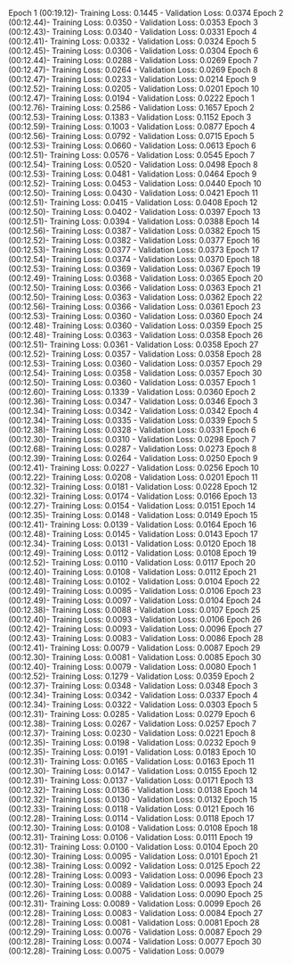 Epoch 1 (00:19.12)- Training Loss: 0.1445 - Validation Loss: 0.0374
Epoch 2 (00:12.44)- Training Loss: 0.0350 - Validation Loss: 0.0353
Epoch 3 (00:12.43)- Training Loss: 0.0340 - Validation Loss: 0.0331
Epoch 4 (00:12.41)- Training Loss: 0.0332 - Validation Loss: 0.0324
Epoch 5 (00:12.45)- Training Loss: 0.0306 - Validation Loss: 0.0304
Epoch 6 (00:12.44)- Training Loss: 0.0288 - Validation Loss: 0.0269
Epoch 7 (00:12.47)- Training Loss: 0.0264 - Validation Loss: 0.0269
Epoch 8 (00:12.47)- Training Loss: 0.0233 - Validation Loss: 0.0214
Epoch 9 (00:12.52)- Training Loss: 0.0205 - Validation Loss: 0.0201
Epoch 10 (00:12.47)- Training Loss: 0.0194 - Validation Loss: 0.0222
Epoch 1 (00:12.76)- Training Loss: 0.2586 - Validation Loss: 0.1657
Epoch 2 (00:12.53)- Training Loss: 0.1383 - Validation Loss: 0.1152
Epoch 3 (00:12.59)- Training Loss: 0.1003 - Validation Loss: 0.0877
Epoch 4 (00:12.56)- Training Loss: 0.0792 - Validation Loss: 0.0715
Epoch 5 (00:12.53)- Training Loss: 0.0660 - Validation Loss: 0.0613
Epoch 6 (00:12.51)- Training Loss: 0.0576 - Validation Loss: 0.0545
Epoch 7 (00:12.54)- Training Loss: 0.0520 - Validation Loss: 0.0498
Epoch 8 (00:12.53)- Training Loss: 0.0481 - Validation Loss: 0.0464
Epoch 9 (00:12.52)- Training Loss: 0.0453 - Validation Loss: 0.0440
Epoch 10 (00:12.50)- Training Loss: 0.0430 - Validation Loss: 0.0421
Epoch 11 (00:12.51)- Training Loss: 0.0415 - Validation Loss: 0.0408
Epoch 12 (00:12.50)- Training Loss: 0.0402 - Validation Loss: 0.0397
Epoch 13 (00:12.51)- Training Loss: 0.0394 - Validation Loss: 0.0388
Epoch 14 (00:12.56)- Training Loss: 0.0387 - Validation Loss: 0.0382
Epoch 15 (00:12.52)- Training Loss: 0.0382 - Validation Loss: 0.0377
Epoch 16 (00:12.53)- Training Loss: 0.0377 - Validation Loss: 0.0373
Epoch 17 (00:12.54)- Training Loss: 0.0374 - Validation Loss: 0.0370
Epoch 18 (00:12.53)- Training Loss: 0.0369 - Validation Loss: 0.0367
Epoch 19 (00:12.49)- Training Loss: 0.0368 - Validation Loss: 0.0365
Epoch 20 (00:12.50)- Training Loss: 0.0366 - Validation Loss: 0.0363
Epoch 21 (00:12.50)- Training Loss: 0.0363 - Validation Loss: 0.0362
Epoch 22 (00:12.56)- Training Loss: 0.0366 - Validation Loss: 0.0361
Epoch 23 (00:12.53)- Training Loss: 0.0360 - Validation Loss: 0.0360
Epoch 24 (00:12.48)- Training Loss: 0.0360 - Validation Loss: 0.0359
Epoch 25 (00:12.48)- Training Loss: 0.0363 - Validation Loss: 0.0358
Epoch 26 (00:12.51)- Training Loss: 0.0361 - Validation Loss: 0.0358
Epoch 27 (00:12.52)- Training Loss: 0.0357 - Validation Loss: 0.0358
Epoch 28 (00:12.53)- Training Loss: 0.0360 - Validation Loss: 0.0357
Epoch 29 (00:12.54)- Training Loss: 0.0358 - Validation Loss: 0.0357
Epoch 30 (00:12.50)- Training Loss: 0.0360 - Validation Loss: 0.0357
Epoch 1 (00:12.60)- Training Loss: 0.1339 - Validation Loss: 0.0360
Epoch 2 (00:12.36)- Training Loss: 0.0347 - Validation Loss: 0.0346
Epoch 3 (00:12.34)- Training Loss: 0.0342 - Validation Loss: 0.0342
Epoch 4 (00:12.34)- Training Loss: 0.0335 - Validation Loss: 0.0339
Epoch 5 (00:12.38)- Training Loss: 0.0328 - Validation Loss: 0.0331
Epoch 6 (00:12.30)- Training Loss: 0.0310 - Validation Loss: 0.0298
Epoch 7 (00:12.68)- Training Loss: 0.0287 - Validation Loss: 0.0273
Epoch 8 (00:12.39)- Training Loss: 0.0264 - Validation Loss: 0.0250
Epoch 9 (00:12.41)- Training Loss: 0.0227 - Validation Loss: 0.0256
Epoch 10 (00:12.22)- Training Loss: 0.0208 - Validation Loss: 0.0201
Epoch 11 (00:12.32)- Training Loss: 0.0181 - Validation Loss: 0.0228
Epoch 12 (00:12.32)- Training Loss: 0.0174 - Validation Loss: 0.0166
Epoch 13 (00:12.27)- Training Loss: 0.0154 - Validation Loss: 0.0151
Epoch 14 (00:12.35)- Training Loss: 0.0148 - Validation Loss: 0.0149
Epoch 15 (00:12.41)- Training Loss: 0.0139 - Validation Loss: 0.0164
Epoch 16 (00:12.48)- Training Loss: 0.0145 - Validation Loss: 0.0143
Epoch 17 (00:12.34)- Training Loss: 0.0131 - Validation Loss: 0.0120
Epoch 18 (00:12.49)- Training Loss: 0.0112 - Validation Loss: 0.0108
Epoch 19 (00:12.52)- Training Loss: 0.0110 - Validation Loss: 0.0117
Epoch 20 (00:12.40)- Training Loss: 0.0108 - Validation Loss: 0.0112
Epoch 21 (00:12.48)- Training Loss: 0.0102 - Validation Loss: 0.0104
Epoch 22 (00:12.49)- Training Loss: 0.0095 - Validation Loss: 0.0106
Epoch 23 (00:12.49)- Training Loss: 0.0097 - Validation Loss: 0.0104
Epoch 24 (00:12.38)- Training Loss: 0.0088 - Validation Loss: 0.0107
Epoch 25 (00:12.40)- Training Loss: 0.0093 - Validation Loss: 0.0106
Epoch 26 (00:12.42)- Training Loss: 0.0093 - Validation Loss: 0.0096
Epoch 27 (00:12.43)- Training Loss: 0.0083 - Validation Loss: 0.0086
Epoch 28 (00:12.41)- Training Loss: 0.0079 - Validation Loss: 0.0087
Epoch 29 (00:12.30)- Training Loss: 0.0081 - Validation Loss: 0.0085
Epoch 30 (00:12.40)- Training Loss: 0.0079 - Validation Loss: 0.0080
Epoch 1 (00:12.52)- Training Loss: 0.1279 - Validation Loss: 0.0359
Epoch 2 (00:12.37)- Training Loss: 0.0348 - Validation Loss: 0.0348
Epoch 3 (00:12.34)- Training Loss: 0.0342 - Validation Loss: 0.0337
Epoch 4 (00:12.34)- Training Loss: 0.0322 - Validation Loss: 0.0303
Epoch 5 (00:12.31)- Training Loss: 0.0285 - Validation Loss: 0.0279
Epoch 6 (00:12.38)- Training Loss: 0.0267 - Validation Loss: 0.0257
Epoch 7 (00:12.37)- Training Loss: 0.0230 - Validation Loss: 0.0221
Epoch 8 (00:12.35)- Training Loss: 0.0198 - Validation Loss: 0.0232
Epoch 9 (00:12.35)- Training Loss: 0.0191 - Validation Loss: 0.0183
Epoch 10 (00:12.31)- Training Loss: 0.0165 - Validation Loss: 0.0163
Epoch 11 (00:12.30)- Training Loss: 0.0147 - Validation Loss: 0.0155
Epoch 12 (00:12.31)- Training Loss: 0.0137 - Validation Loss: 0.0171
Epoch 13 (00:12.32)- Training Loss: 0.0136 - Validation Loss: 0.0138
Epoch 14 (00:12.32)- Training Loss: 0.0130 - Validation Loss: 0.0132
Epoch 15 (00:12.33)- Training Loss: 0.0118 - Validation Loss: 0.0121
Epoch 16 (00:12.28)- Training Loss: 0.0114 - Validation Loss: 0.0118
Epoch 17 (00:12.30)- Training Loss: 0.0108 - Validation Loss: 0.0108
Epoch 18 (00:12.31)- Training Loss: 0.0106 - Validation Loss: 0.0111
Epoch 19 (00:12.31)- Training Loss: 0.0100 - Validation Loss: 0.0104
Epoch 20 (00:12.30)- Training Loss: 0.0095 - Validation Loss: 0.0101
Epoch 21 (00:12.38)- Training Loss: 0.0092 - Validation Loss: 0.0125
Epoch 22 (00:12.28)- Training Loss: 0.0093 - Validation Loss: 0.0096
Epoch 23 (00:12.30)- Training Loss: 0.0089 - Validation Loss: 0.0093
Epoch 24 (00:12.26)- Training Loss: 0.0088 - Validation Loss: 0.0090
Epoch 25 (00:12.31)- Training Loss: 0.0089 - Validation Loss: 0.0099
Epoch 26 (00:12.28)- Training Loss: 0.0083 - Validation Loss: 0.0084
Epoch 27 (00:12.28)- Training Loss: 0.0081 - Validation Loss: 0.0081
Epoch 28 (00:12.29)- Training Loss: 0.0076 - Validation Loss: 0.0087
Epoch 29 (00:12.28)- Training Loss: 0.0074 - Validation Loss: 0.0077
Epoch 30 (00:12.28)- Training Loss: 0.0075 - Validation Loss: 0.0079
